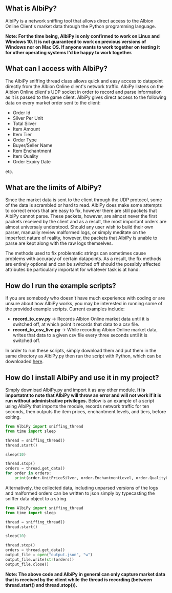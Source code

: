 ## What is AlbiPy?
AlbiPy is a network sniffing tool that allows direct access to the Albion Online Client's market data through the Python programming language.

**Note: For the time being, AlbiPy is only confirmed to work on Linux and Windows 10. It is not guaranteed to work on previous versions of Windows nor on Mac OS. If anyone wants to work together on testing it for other operating systems I'd be happy to work together.**

## What can I access with AlbiPy?
The AlbiPy sniffing thread class allows quick and easy access to datapoint directly from the Albion Online client's network traffic. AlbiPy listens on the Albion Online client's UDP socket in order to record and parse information as it is passed to the game client. AlbiPy gives direct access to the following data on every market order sent to the client:
- Order Id
- Silver Per Unit
- Total Silver
- Item Amount
- Item Tier
- Order Type
- Buyer/Seller Name
- Item Enchantment
- Item Quality
- Order Expiry Date

etc.

## What are the limits of AlbiPy?
Since the market data is sent to the client through the UDP protocol, some of the data is scrambled or hard to read. AlbiPy does make some attempts to correct errors that are easy to fix, however there are still packets that AlbiPy cannot parse. These packets, however, are almost never the first packets received by the client and as a result, the most important orders are almost universaly understood. Should any user wish to build their own parser, manually review malformed logs, or simply meditate on the imperfect nature of reality, however, the packets that AlbiPy is unable to parse are kept along with the raw logs themselves.

The methods used to fix problematic strings can sometimes cause problems with accuracy of certain datapoints. As a result, the fix methods are entirely optional and can be switched off should the possibly affected attributes be particularly important for whatever task is at hand.

## How do I run the example scripts?
If you are somebody who doesn't have much experience with coding or are unsure about how AlbiPy works, you may be interested in running some of the provided example scripts. Current examples include:
- **record_to_csv.py** -> Records Albion Online market data until it is switched off, at which point it records that data to a csv file.
- **record_to_csv_live.py** -> While recording Albion Online market data, writes that data to a given csv file every three seconds until it is switched off.

In order to run these scripts, simply download them and put them in the same directory as AlbiPy.py then run the script with Python, which can be downloaded [here](https://www.python.org/downloads/).

## How do I install AlbiPy and use it in my project?
Simply download AlbiPy.py and import it as any other module. **It is importatnt to note that AlbiPy will throw an error and will not work if it is run without administrative privileges.** Below is an example of a script using AlbiPy that imports the module, records network traffic for ten seconds, then outputs the item prices, enchantment levels, and tiers, before exiting.
```Python
from AlbiPy import sniffing_thread
from time import sleep

thread = sniffing_thread()
thread.start()

sleep(10)

thread.stop()
orders = thread.get_data()
for order in orders:
    print(order.UnitPriceSilver, order.EnchantmentLevel, order.QualityLevel)
```
Alternatively, the collected data, including unparsed versions of the logs and malformed orders can be written to json simply by typecasting the sniffer data object to a string.
```Python
from AlbiPy import sniffing_thread
from time import sleep

thread = sniffing_thread()
thread.start()

sleep(10)

thread.stop()
orders = thread.get_data()
output_file = open("output.json", "w")
output_file.write(str(orders))
output_file.close()
```

**Note: The above code and AlbiPy in general can only capture market data that is received by the client while the thread is recording (between thread.start() and thread.stop()).**
